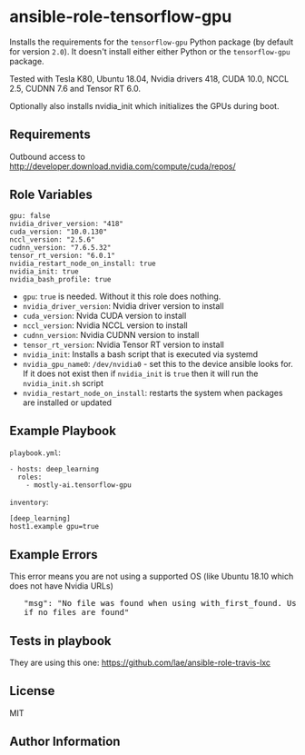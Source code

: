 ansible-role-tensorflow-gpu
=========

Installs the requirements for the `tensorflow-gpu` Python package (by default for version `2.0`). It doesn't install 
either either Python or the `tensorflow-gpu` package. 

Tested with Tesla K80, Ubuntu 18.04, Nvidia drivers 418, CUDA 10.0, NCCL 2.5, CUDNN 7.6 and Tensor RT 6.0.

Optionally also installs nvidia_init which initializes the GPUs during boot.

Requirements
------------

Outbound access to http://developer.download.nvidia.com/compute/cuda/repos/

Role Variables
--------------

    gpu: false
    nvidia_driver_version: "418"
    cuda_version: "10.0.130"
    nccl_version: "2.5.6"
    cudnn_version: "7.6.5.32"
    tensor_rt_version: "6.0.1"
    nvidia_restart_node_on_install: true
    nvidia_init: true
    nvidia_bash_profile: true

- `gpu`: `true` is needed. Without it this role does nothing.
- `nvidia_driver_version`: Nvidia driver version to install
- `cuda_version`: Nvida CUDA version to install
- `nccl_version`: Nvidia NCCL version to install
- `cudnn_version`: Nvidia CUDNN version to install
- `tensor_rt_version`: Nvidia Tensor RT version to install
- `nvidia_init`: Installs a bash script that is executed via systemd
- `nvidia_gpu_name0`: `/dev/nvidia0` - set this to the device ansible looks for. If it does not exist then if 
`nvidia_init` is `true` then it will run the `nvidia_init.sh` script
- `nvidia_restart_node_on_install`: restarts the system when packages are installed or updated


Example Playbook
----------------

`playbook.yml`:

    - hosts: deep_learning
      roles:
        - mostly-ai.tensorflow-gpu

`inventory`:

    [deep_learning]
    host1.example gpu=true

Example Errors
--------------

This error means you are not using a supported OS (like Ubuntu 18.10 which does not have Nvidia URLs)
<pre>
   "msg": "No file was found when using with_first_found. Use the 'skip: true' option to allow this task to be skipped 
   if no files are found"
</pre>

Tests in playbook
----------------

They are using this one: https://github.com/lae/ansible-role-travis-lxc

License
-------

MIT

Author Information
------------------

